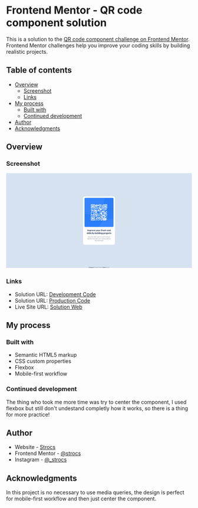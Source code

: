 # Frontend Mentor - QR code component solution

This is a solution to the [QR code component challenge on Frontend Mentor](https://www.frontendmentor.io/challenges/qr-code-component-iux_sIO_H). Frontend Mentor challenges help you improve your coding skills by building realistic projects. 

## Table of contents

- [Overview](#overview)
  - [Screenshot](#screenshot)
  - [Links](#links)
- [My process](#my-process)
  - [Built with](#built-with)
  - [Continued development](#continued-development)
- [Author](#author)
- [Acknowledgments](#acknowledgments)


## Overview

### Screenshot

![](./ss2.PNG)


### Links

- Solution URL: [Development Code](https://github.com/Strocs/Frontend-Mentor-QR-code-component)
- Solution URL: [Production Code](https://github.com/Strocs/Frontend-Mentor-QR-code-component/tree/main/docs)
- Live Site URL: [Solution Web](https://strocs.github.io/Frontend-Mentor-QR-code-component/)

## My process

### Built with

- Semantic HTML5 markup
- CSS custom properties
- Flexbox
- Mobile-first workflow


### Continued development

The thing who took me more time was try to center the component, I used flexbox but still don't undestand completly how it works, so there is a thing for more practice!


## Author

- Website - [Strocs](https://github.com/Strocs)
- Frontend Mentor - [@strocs](https://www.frontendmentor.io/profile/Strocs)
- Instagram - [@_strocs](https://www.instagram.com/_strocs/)


## Acknowledgments

In this project is no necessary to use media queries, the design is perfect for mobile-first workflow and then just center the component.

